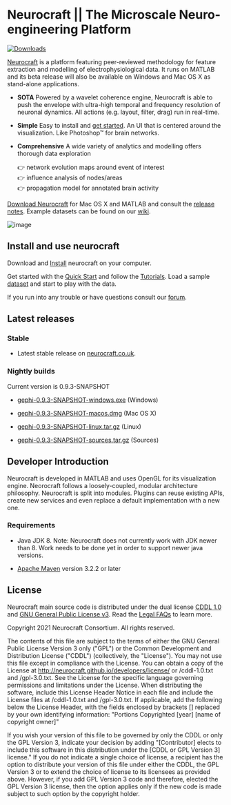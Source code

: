 # Neurocraft || The Microscale Neuro-engineering Platform

[![Downloads](https://img.shields.io/github/downloads/Neurocraft/neurocraft/v0.1.0/total.svg)](https://github.com/Neurognostics/neurocraft/wiki/Releases)

[Neurocraft](http://neurocraft.co.uk) is a platform featuring peer-reviewed methodology for feature extraction and modelling of electrophysiological data. It runs on MATLAB and its beta release will also be available on Windows and Mac OS X as stand-alone applications.

- **SOTA** Powered by a wavelet coherence engine, Neurocraft is able to push the envelope with ultra-high temporal and frequency resolution of neuronal dynamics. All actions (e.g. layout, filter, drag) run in real-time.
- **Simple** Easy to install and [get started](https://www.neurocraft.co.uk/#get_started). An UI that is centered around the visualization. Like Photoshop™ for brain networks.
- **Comprehensive**  A wide variety of analytics and modelling offers thorough data exploration

  :point_right:  network evolution maps around event of interest\
  :point_right:  influence analysis of nodes/areas\
  :point_right:  propagation model for annotated brain activity


[Download Neurocraft](https://www.neurocraft.co.uk/#download) for Mac OS X and MATLAB and consult the [release notes](https://github.com/Neurognostics/neurocraft/wiki/Releases). Example datasets can be found on our [wiki](https://github.com/Neurognostics/neurocraft/wiki/Datasets).

![image](https://user-images.githubusercontent.com/429321/136833826-d945a76b-1829-4e20-b93e-7b2b9a859f3e.pngf)

## Install and use neurocraft

Download and [Install](https://neurocraft.github.io/users/install/) neurocraft on your computer. 

Get started with the [Quick Start](https://github.com/Neurognostics/neurocraft/wiki/quick-start/) and follow the [Tutorials](https://github.com/Neurognostics/neurocraft/wiki/Tutorials/). Load a sample [dataset](https://github.com/Neurognostics/neurocraft/wiki/Datasets) and start to play with the data.

If you run into any trouble or have questions consult our [forum](https://neurocraft.talkyard.net/).

## Latest releases

### Stable

- Latest stable release on [neurocraft.co.uk](https://www.neurocraft.co.uk/#download).

### Nightly builds

Current version is 0.9.3-SNAPSHOT

- [gephi-0.9.3-SNAPSHOT-windows.exe](https://oss.sonatype.org/service/local/artifact/maven/content?r=snapshots&g=org.gephi&a=gephi&v=0.9.3-SNAPSHOT&c=windows&p=exe) (Windows)

- [gephi-0.9.3-SNAPSHOT-macos.dmg](https://oss.sonatype.org/service/local/artifact/maven/content?r=snapshots&g=org.gephi&a=gephi&v=0.9.3-SNAPSHOT&c=macos&p=dmg) (Mac OS X)

- [gephi-0.9.3-SNAPSHOT-linux.tar.gz](https://oss.sonatype.org/service/local/artifact/maven/content?r=snapshots&g=org.gephi&a=gephi&v=0.9.3-SNAPSHOT&c=linux&p=tar.gz) (Linux)

- [gephi-0.9.3-SNAPSHOT-sources.tar.gz](https://oss.sonatype.org/service/local/artifact/maven/content?r=snapshots&g=org.gephi&a=gephi&v=0.9.3-SNAPSHOT&c=sources&p=tar.gz) (Sources)

## Developer Introduction

Neurocraft is developed in MATLAB and uses OpenGL for its visualization engine. Neorocraft follows a loosely-coupled, modular architecture philosophy. Neurocraft is split into modules. Plugins can reuse existing APIs, create new services and even replace a default implementation with a new one.

### Requirements

- Java JDK 8. Note: Neurocraft does not currently work with JDK newer than 8. Work needs to be done yet in order to support newer java versions.

- [Apache Maven](http://maven.apache.org/) version 3.2.2 or later

## License

Neurocraft main source code is distributed under the dual license [CDDL 1.0](http://www.opensource.org/licenses/CDDL-1.0) and [GNU General Public License v3](http://www.gnu.org/licenses/gpl.html). Read the [Legal FAQs](http://neurocraft.github.io/legal/faq/)  to learn more.
	
Copyright 2021 Neurocraft Consortium. All rights reserved.

The contents of this file are subject to the terms of either the GNU
General Public License Version 3 only ("GPL") or the Common
Development and Distribution License ("CDDL") (collectively, the
"License"). You may not use this file except in compliance with the
License. You can obtain a copy of the License at
http://neurocraft.github.io/developers/license/
or /cddl-1.0.txt and /gpl-3.0.txt. See the License for the
specific language governing permissions and limitations under the
License.  When distributing the software, include this License Header
Notice in each file and include the License files at
/cddl-1.0.txt and /gpl-3.0.txt. If applicable, add the following below the
License Header, with the fields enclosed by brackets [] replaced by
your own identifying information:
"Portions Copyrighted [year] [name of copyright owner]"

If you wish your version of this file to be governed by only the CDDL
or only the GPL Version 3, indicate your decision by adding
"[Contributor] elects to include this software in this distribution
under the [CDDL or GPL Version 3] license." If you do not indicate a
single choice of license, a recipient has the option to distribute
your version of this file under either the CDDL, the GPL Version 3 or
to extend the choice of license to its licensees as provided above.
However, if you add GPL Version 3 code and therefore, elected the GPL
Version 3 license, then the option applies only if the new code is
made subject to such option by the copyright holder.



